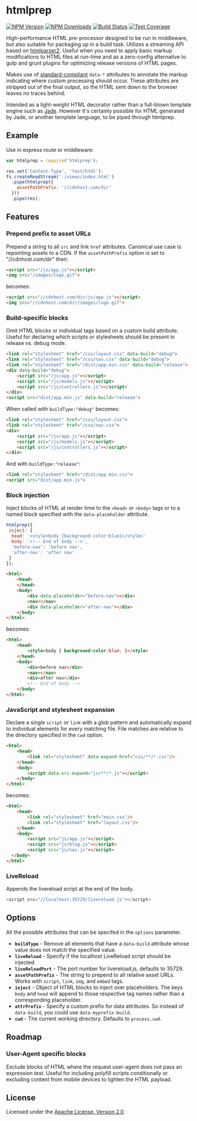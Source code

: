 # htmlprep

[![NPM Version][npm-image]][npm-url]
[![NPM Downloads][downloads-image]][downloads-url]
[![Build Status][travis-image]][travis-url]
[![Test Coverage][coveralls-image]][coveralls-url]

High-performance HTML pre-processor designed to be run in middleware, but also suitable for packaging up in a build task. Utilizes a streaming API based on [htmlparser2](https://www.npmjs.com/package/htmlparser2). Useful when you need to apply basic markup modifications to HTML files at run-time and as a zero-config alternative to gulp and grunt plugins for optimizing release versions of HTML pages.

Makes use of [standard-compliant](https://developer.mozilla.org/en-US/docs/Web/Guide/HTML/Using_data_attributes) `data-*` attributes to annotate the markup indicating where custom processing should occur. These attributes are stripped out of the final output, so the HTML sent down to the browser leaves no traces behind.

Intended as a light-weight HTML decorator rather than a full-blown template engine such as [Jade](http://www.jade-lang.com). However it's certainly possible for HTML generated by Jade, or another template language, to be piped through htmlprep.

## Example
Use in express route or middleware:

~~~js
var htmlprep = require('htmlprep');

res.set('Content-Type', 'text/html');
fs.createReadStream('./views/index.html')
  .pipe(htmlprep({
    assetPathPrefix: '//cdnhost.com/dir'
  }))
  .pipe(res);
~~~

## Features
### Prepend prefix to asset URLs
Prepend a string to all `src` and link `href` attributes. Canonical use case is repointing assets to a CDN. If the `assetPathPrefix` option is set to "//cdnhost.com/dir" then:

~~~html
<script src="/js/app.js"></script>
<img src="/images/logo.gif">
~~~
becomes:

~~~html
<script src="//cdnhost.com/dir/js/app.js"></script>
<img src="//cdnhost.com/dir/images/logo.gif">
~~~

### Build-specific blocks
Omit HTML blocks or individual tags based on a custom build attribute. Useful for declaring which scripts or stylesheets should be present in release vs. debug mode.

~~~html
<link rel="stylesheet" href="/css/layout.css" data-build="debug">
<link rel="stylesheet" href="/css/nav.css" data-build="debug">
<link rel="stylesheet" href="/dist/app.min.css" data-build="release">
<div data-build="debug">
    <script src="/js/app.js"></script>
    <script src="/js/models.js"></script>
    <script src="/js/controllers.js"></script>
</div>
<script src="dist/app.min.js" data-build="release">
~~~

When called with `buildType:"debug"` becomes:

~~~html
<link rel="stylesheet" href="/css/layout.css">
<link rel="stylesheet" href="/css/nav.css">
<div>
    <script src="/js/app.js"></script>
    <script src="/js/models.js"></script>
    <script src="/js/controllers.js"></script>
</div>
~~~

And with `buildType:"release"`:

~~~html
<link rel="stylesheet" href="/dist/app.min.css">
<script src="dist/app.min.js">
~~~

### Block injection
Inject blocks of HTML at render time to the `<head>` or `<body>` tags or to a named block specified with the `data-placeholder` attribute.

~~~js
htmlprep({
 inject: {
  head: '<style>body {background-color:blue}</style>'
  body: '<!-- End of body -->',
  'before-nav': 'before nav',
  'after-nav': 'after nav'
 }
});
~~~
~~~html
<html>
	<head>  
	</head>
 	<body>
	  	<div data-placeholder="before-nav"></div>
	  	<nav></nav>
		<div data-placeholder="after-nav"></div>
	</body>
</html>
~~~
becomes:

~~~html
<html>
	<head>
   		<style>body { background-color:blue; }</style>
	</head>
	<body>
  		<div>before nav</div>
	  	<nav></nav>
	  	<div>after nav</div>
	  	<!-- End of body -->
	</body>
</html>
~~~

### JavaScript and stylesheet expansion
Declare a single `script` or `link` with a glob pattern and automatically expand to individual elements for every matching file. File matches are relative to the directory specified in the `cwd` option.

~~~html
<html>
	<head>
		<link rel="stylesheet" data-expand-href="css/**/*.css"/>
	</head>
	<body>
    	<script data-src-expand="js/**/*.js"></script>
	</body>
</html>
~~~

becomes:

~~~html
<html>
	<head>
		<link rel="stylesheet" href="main.css"/>
		<link rel="stylesheet" href="layout.css"/>
	</head>
	<body>
    	<script src="js/app.js"></script>
    	<script src="js/blog.js"></script>
    	<script src="js/nav.js"></script>
  </body>
</html>
~~~


### LiveReload
Appends the livereload script at the end of the body.

~~~js
<script src="//localhost:35729/livereload.js"></script>
~~~

## Options
All the possible attributes that can be specifed in the `options` parameter.

* __`buildType`__ - Remove all elements that have a `data-build` attribute whose value does not match the specified value.
* __`liveReload`__ - Specify if the localhost LiveReload script should be injected.
* __`liveReloadPort`__ - The port number for livereload.js, defaults to 35729.
* __`assetPathPrefix`__ - The string to prepend to all relative asset URLs. Works with `script`, `link`, `img`, and `embed` tags.
* __`inject`__ - Object of HTML blocks to inject over placeholders. The keys `body` and `head` will append to those respective tag names rather than a corresponding placeholder.
* __`attrPrefix`__ - Specify a custom prefix for data attributes. So instead of `data-build`, you could use `data-myprefix-build`.
* __`cwd`__ - The current working directory. Defaults to `process.cwd`.

## Roadmap
### User-Agent specific blocks
Exclude blocks of HTML where the request user-agent does not pass an expression test. Useful for including polyfill scripts conditionally or excluding content from mobile devices to lighten the HTML payload.

## License
Licensed under the [Apache License, Version 2.0](http://www.apache.org/licenses/LICENSE-2.0).

[npm-image]: https://img.shields.io/npm/v/htmlprep.svg?style=flat
[npm-url]: https://npmjs.org/package/htmlprep
[travis-image]: https://img.shields.io/travis/4front/htmlprep.svg?style=flat
[travis-url]: https://travis-ci.org/4front/htmlprep
[coveralls-image]: https://img.shields.io/coveralls/4front/htmlprep.svg?style=flat
[coveralls-url]: https://coveralls.io/r/4front/htmlprep?branch=master
[downloads-image]: https://img.shields.io/npm/dm/htmlprep.svg?style=flat
[downloads-url]: https://npmjs.org/package/htmlprep
